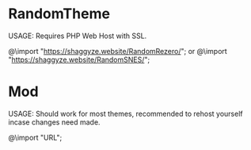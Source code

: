# RandomTheme
USAGE: Requires PHP Web Host with SSL.

@\import "https://shaggyze.website/RandomRezero/";
or
@\import "https://shaggyze.website/RandomSNES/";

# Mod
USAGE: Should work for most themes, recommended to rehost yourself incase changes need made.

@\import "URL";

